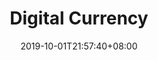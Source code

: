---
weight: 4
title: "Digital Currency"
description: ""
date: 2019-10-01T21:57:40+08:00
lastmod: 2020-01-01T16:45:40+08:00
draft: false
ico: '<svg class="icon" aria-hidden="true"><use xlink:href="#icon-shuzihuobi"></use></svg>'
navigation: ["NFT Exchange","NFT Generation"]
hidePage: true
---